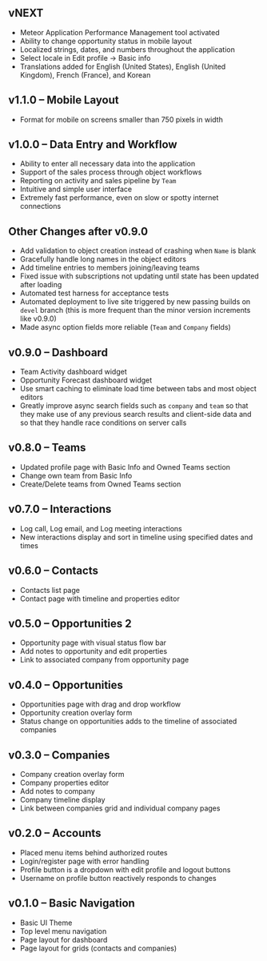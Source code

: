 ## vNEXT

* Meteor Application Performance Management tool activated
* Ability to change opportunity status in mobile layout
* Localized strings, dates, and numbers throughout the application
* Select locale in Edit profile -> Basic info
* Translations added for English (United States), English (United Kingdom), 
French (France), and Korean

## v1.1.0 – Mobile Layout

* Format for mobile on screens smaller than 750 pixels in width

## v1.0.0 – Data Entry and Workflow

* Ability to enter all necessary data into the application
* Support of the sales process through object workflows
* Reporting on activity and sales pipeline by `Team`
* Intuitive and simple user interface
* Extremely fast performance, even on slow or spotty internet connections

## Other Changes after v0.9.0

* Add validation to object creation instead of crashing when `Name` is blank
* Gracefully handle long names in the object editors
* Add timeline entries to members joining/leaving teams
* Fixed issue with subscriptions not updating until state has been updated after
loading
* Automated test harness for acceptance tests
* Automated deployment to live site triggered by new passing builds on `devel` 
branch (this is more frequent than the minor version increments like v0.9.0)
* Made async option fields more reliable (`Team` and `Company` fields)

## v0.9.0 – Dashboard

* Team Activity dashboard widget
* Opportunity Forecast dashboard widget
* Use smart caching to eliminate load time between tabs and most object editors
* Greatly improve async search fields such as `company` and `team` so that they 
make use of any previous search results and client-side data and so that they 
handle race conditions on server calls

## v0.8.0 – Teams

* Updated profile page with Basic Info and Owned Teams section
* Change own team from Basic Info
* Create/Delete teams from Owned Teams section

## v0.7.0 – Interactions

* Log call, Log email, and Log meeting interactions
* New interactions display and sort in timeline using specified dates and times

## v0.6.0 – Contacts

* Contacts list page
* Contact page with timeline and properties editor

## v0.5.0 – Opportunities 2

* Opportunity page with visual status flow bar
* Add notes to opportunity and edit properties
* Link to associated company from opportunity page

## v0.4.0 – Opportunities

* Opportunities page with drag and drop workflow
* Opportunity creation overlay form
* Status change on opportunities adds to the timeline of associated companies

## v0.3.0 – Companies

* Company creation overlay form
* Company properties editor
* Add notes to company
* Company timeline display
* Link between companies grid and individual company pages

## v0.2.0 – Accounts

* Placed menu items behind authorized routes
* Login/register page with error handling
* Profile button is a dropdown with edit profile and logout buttons
* Username on profile button reactively responds to changes

## v0.1.0 – Basic Navigation

* Basic UI Theme
* Top level menu navigation
* Page layout for dashboard
* Page layout for grids (contacts and companies)
